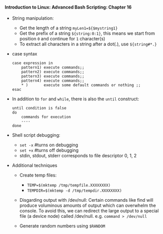 #### Introduction to Linux: Advanced Bash Scripting: Chapter 16

* String manipulation:
	* Get the length of a string `myLen1=${$mystring1}`
	* Get the prefix of a string `${string:0:1}`, this means we start from position `0` and continue for `1` character(s)
	* To extract all characters in a string after a dot(.), use `${string#*.}`

* case syntax
	```
	case expression in
   		pattern1) execute commands;;
   		pattern2) execute commands;;
   		pattern3) execute commands;;
   		pattern4) execute commands;;
   		* )       execute some default commands or nothing ;;
	esac
	```

* In addition to `for` and `while`, there is also the `until` construct:
	```
	until condition is false
	do
		commands for execution
		----
    done
    ```
* Shell script debugging: 
	* `set -x` #turns on debugging
	* `set +x` #turns off debugging
	* stdin, stdout, stderr corresponds to file descriptor 0, 1, 2

* Additional techniques
	* Create temp files:
		* `TEMP=$(mktemp /tmp/tempfile.XXXXXXXX)`
		* `TEMPDIR=$(mktemp -d /tmp/tempdir.XXXXXXXX)`

	* Disgarding output with /dev/null: Certain commands like find will produce voluminous amounts of output which can overwhelm the console. To avoid this, we can redirect the large output to a special file (a device node) called /dev/null. e.g. `command > /dev/null`

	* Generate random numbers using `$RANDOM`